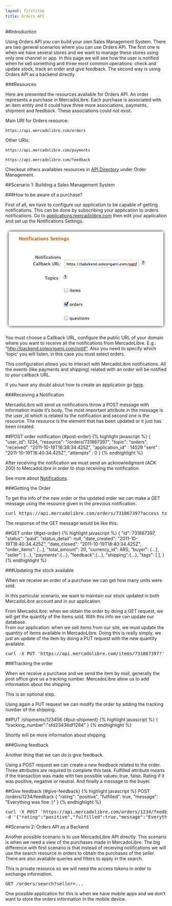 ```yaml
---
layout: firststep
title: Orders API
---
```


##Introduction

Using Orders API you can build your own Sales Management System. 
There are two general scenarios where you can use Orders API. The first one is when we have several stores and we want to manage these stores using only one channel or app. In this page we will see how the user is notified when he sell something and three most common operations: check and update stock, track an order and give feedback. The second way is using Orders API as a backend directly.  


###Resources 

Here are presented the resources available for Orders API. An order represents a purchase in MercadoLibre. Each purchase is associated with an item entity and it could have three more associations, payments, shipment and feedback. These associations could not exist. 

Main URI for Orders resource: 

<pre><code>https://api.mercadolibre.com/orders</code></pre>

Other URIs: 

<pre><code>https://api.mercadolibre.com/payments</code></pre>

<pre><code>https://api.mercadolibre.com/feedback</code></pre>


Checkout others availables resources in [API Directory](/API-directory/) under Order Management.

##Scenario 1: Building a Sales Management System

###How to be aware of a purchase?

First of all, we have to configure our application to be capable of getting notifications. This can be done by subscribing your application to orders notifications. Go to [applications.mercadolibre.com](applications.mercadolibre.com) then edit your application and set up the Notifications Settings. 

![App create](/images/notificaciones.png)

You must choose a Callback URL, configure the public URL of your domain where you want to receive all the notifications from MercadoLibre. E.g.: “http://backend.soleorigami.com/notif”.
Also you need to specify which ‘topic’ you will listen, in this case you must select orders. 

This configuration allows you to interact with MercadoLibre notifications. All the events (like payments and shipping) related with an order will be notified to your callback URL. 

If you have any doubt about how to create an application go [here](http://developers.mercadolibre.com/application-manager/).   

###Receiving a Notification

MercadoLibre will send us notifications throw a POST message with information inside it’s body. The most important attribute in the message is the user_id which is related to the notification and second one is the resource. The resource is the element that has been updated or it just has been created.

##POST order notification {#post-order}
{% highlight javascript %}
{
  "user_id": 1234,
  "resource": "/orders/731867397",
  "topic": "orders",
  "received": "2011-10-19T16:38:34.425Z",
  "application_id" : 14529
  "sent" : "2011-10-19T16:40:34.425Z",
  "attempts" : 0
}
{% endhighlight %}

After receiving the notification we must send an acknowledgment (ACK 200)  to MercadoLibre in order to stop receiving the notification. 

See more about [Notifications](http://developers.mercadolibre.com/notifications).


###Getting the Order

To get the info of the new order or the updated order we can make a GET message using the resource given in the previous notification. 

<pre class="terminal">
curl https://api.mercadolibre.com/orders/731867397?access_token=...
</pre>

The response of the GET message would be like this: 
 
##GET order {#get-order}
{% highlight javascript %}
{
  "id": 731867397,
  "status": "paid",
  "status_detail": null,
  "date_created": "2011-10-19T18:40:34.425Z",
  "date_closed": "2011-10-19T18:40:34.425Z",
  "order_items": [...],
  "total_amount": 20,
  "currency_id": ARS,
  "buyer": {...},
  "seller": {...},
  "payments":{...},
  "feedback":{...},
  "shipping":{...},
  "tags": [
  ],
}
{% endhighlight %}


###Updating the stock available

When we receive an order of a purchase we can get how many units were sold. 

In this particular scenario, we want to maintain our stock updated in both MercadoLibre account and in our application.  

From MercadoLibre: when we obtain the order by doing a GET request, we will get the quantity of the items sold. With this info we can update our database.  
From our application: when we sell items from our site, we must update the quantity of items available in MercadoLibre. Doing this is really simply, we just an update of the item by doing a PUT request with the new quantity available. 

<pre class="terminal">curl -X PUT 'https://api.mercadolibre.com/items/731867397?' -d {"available_quantity"=2}</pre>

###Tracking the order

When we receive a purchase and we send the item by mail, generally the post office give us a tracking number. MercadoLibre allow us to add information about the shipping. 

This is an optional step. 

Using again a PUT request we can modify the order by adding the tracking number of the shipping. 

##PUT /shipments/123456 {#put-shipment}
{% highlight javascript %}
{
	"tracking_number":"sfd23436df1284"
}
{% endhighlight %}

Shortly will be more information about shipping.

###Giving feedback

Another thing that we can do is give feedback.

Using a POST request we can create a new feedback related to the order. Three attributes are required to complete this task. Fulfilled attribute means if the transaction was made with two possible values: true, false. Rating if it was positive, negative or neutral. And finally a message to the buyer.  

##Give feedback {#give-feedback}
{% highlight javascript %}
POST /orders/1234/feedback
{
  "rating": "positive",
  "fulfilled": true,
  "message": "Everything was fine :)"
}
{% endhighlight %}

<pre class="terminal">curl -X POST 'https://api.mercadolibre.com/orders/1234/feedback?access_token=' 
-d '{"rating":"positive","fulfilled":true,"message":"Everything was fine :)"}'  </pre>


##Scenario 2: Orders API as a Backend

Another possible scenario is to use MercadoLibre API directly. This scenario is when we need a view of the purchases made in MercadoLibre. The big difference with first scenario is that instead of receiving notifications we will use the search resource in orders to obtain the purchases of the seller.  There are also available queries and filters to apply in the search. 

This is private resource so we will need the access tokens in order to exchange information. 

<pre class="terminal">GET /orders/search?seller=... </pre>

One possible application for this is when we have mobile apps and we don’t want to store the orders information in the mobile device. 